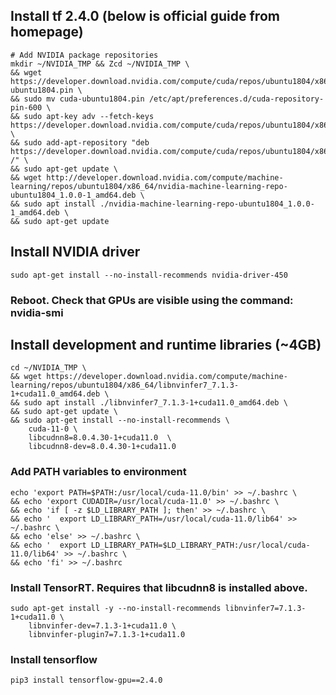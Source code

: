 ## Install tf 2.4.0 (below is official guide from homepage)
```
# Add NVIDIA package repositories
mkdir ~/NVIDIA_TMP && Zcd ~/NVIDIA_TMP \
&& wget https://developer.download.nvidia.com/compute/cuda/repos/ubuntu1804/x86_64/cuda-ubuntu1804.pin \
&& sudo mv cuda-ubuntu1804.pin /etc/apt/preferences.d/cuda-repository-pin-600 \
&& sudo apt-key adv --fetch-keys https://developer.download.nvidia.com/compute/cuda/repos/ubuntu1804/x86_64/7fa2af80.pub \
&& sudo add-apt-repository "deb https://developer.download.nvidia.com/compute/cuda/repos/ubuntu1804/x86_64/ /" \
&& sudo apt-get update \
&& wget http://developer.download.nvidia.com/compute/machine-learning/repos/ubuntu1804/x86_64/nvidia-machine-learning-repo-ubuntu1804_1.0.0-1_amd64.deb \
&& sudo apt install ./nvidia-machine-learning-repo-ubuntu1804_1.0.0-1_amd64.deb \
&& sudo apt-get update
```

## Install NVIDIA driver
```
sudo apt-get install --no-install-recommends nvidia-driver-450
```
### Reboot. Check that GPUs are visible using the command: nvidia-smi


## Install development and runtime libraries (~4GB)
```
cd ~/NVIDIA_TMP \
&& wget https://developer.download.nvidia.com/compute/machine-learning/repos/ubuntu1804/x86_64/libnvinfer7_7.1.3-1+cuda11.0_amd64.deb \
&& sudo apt install ./libnvinfer7_7.1.3-1+cuda11.0_amd64.deb \
&& sudo apt-get update \
&& sudo apt-get install --no-install-recommends \
    cuda-11-0 \
    libcudnn8=8.0.4.30-1+cuda11.0  \
    libcudnn8-dev=8.0.4.30-1+cuda11.0
```

### Add PATH variables to environment
```
echo 'export PATH=$PATH:/usr/local/cuda-11.0/bin' >> ~/.bashrc \
&& echo 'export CUDADIR=/usr/local/cuda-11.0' >> ~/.bashrc \
&& echo 'if [ -z $LD_LIBRARY_PATH ]; then' >> ~/.bashrc \
&& echo '  export LD_LIBRARY_PATH=/usr/local/cuda-11.0/lib64' >> ~/.bashrc \
&& echo 'else' >> ~/.bashrc \
&& echo '  export LD_LIBRARY_PATH=$LD_LIBRARY_PATH:/usr/local/cuda-11.0/lib64' >> ~/.bashrc \
&& echo 'fi' >> ~/.bashrc  
```

### Install TensorRT. Requires that libcudnn8 is installed above.
```
sudo apt-get install -y --no-install-recommends libnvinfer7=7.1.3-1+cuda11.0 \
    libnvinfer-dev=7.1.3-1+cuda11.0 \
    libnvinfer-plugin7=7.1.3-1+cuda11.0
```

  
### Install tensorflow
```
pip3 install tensorflow-gpu==2.4.0
```

